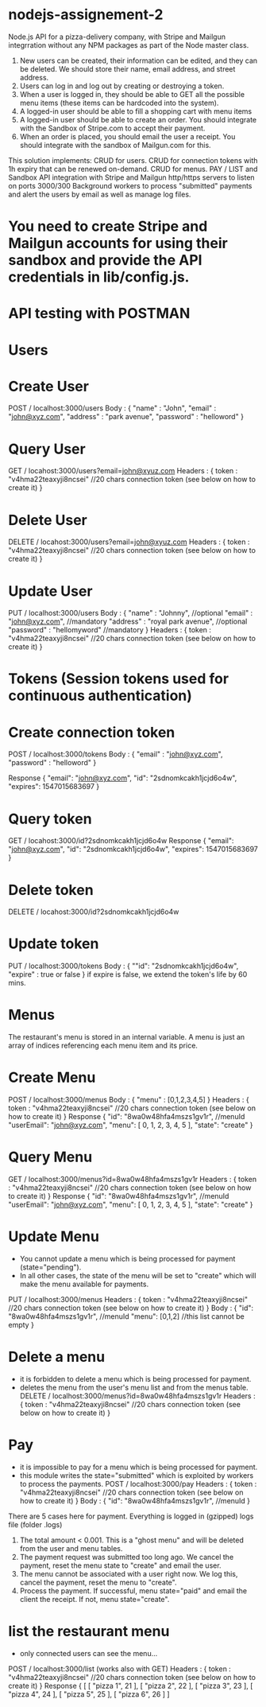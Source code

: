 # nodejs-assignement-2
Node.js API for a pizza-delivery company, with Stripe and Mailgun integrration without any NPM packages as part of the Node master class.

1. New users can be created, their information can be edited, and they can be deleted. We should store their name, email address, and street address.
2. Users can log in and log out by creating or destroying a token.
3. When a user is logged in, they should be able to GET all the possible menu items (these items can be hardcoded into the system). 
4. A logged-in user should be able to fill a shopping cart with menu items
5. A logged-in user should be able to create an order. You should integrate with the Sandbox of Stripe.com to accept their payment. 
6. When an order is placed, you should email the user a receipt. You should integrate with the sandbox of Mailgun.com for this. 

This solution implements:
CRUD for users.
CRUD for connection tokens with 1h expiry that can be renewed on-demand.
CRUD for menus.
PAY / LIST and Sandbox API integration with Stripe and Mailgun
http/https servers to listen on ports 3000/300
Background workers to process "submitted" payments and alert the users by email as well as manage log files.

# You need to create Stripe and Mailgun accounts for using their sandbox and provide the API credentials in lib/config.js.

# API testing with POSTMAN

# Users

# Create User
POST / localhost:3000/users
Body : {
	"name"	: "John",
	"email"  : "john@xyz.com",
	"address" : "park avenue",
	"password"  : "helloword"
}

# Query User
GET / locahost:3000/users?email=john@xyuz.com
Headers : {
  token : "v4hma22teaxyji8ncsei" //20 chars connection token (see below on how to create it)
}

# Delete User
DELETE / locahost:3000/users?email=john@xyuz.com
Headers : {
  token : "v4hma22teaxyji8ncsei" //20 chars connection token (see below on how to create it)
}

# Update User
PUT / localhost:3000/users
Body : {
	"name"	: "Johnny",              //optional
	"email"  : "john@xyz.com",       //mandatory
	"address" : "royal park avenue", //optional 
	"password"  : "hellomyword"      //mandatory
}
Headers : {
  token : "v4hma22teaxyji8ncsei" //20 chars connection token (see below on how to create it)
}

# Tokens (Session tokens used for continuous authentication)

# Create connection token
POST / localhost:3000/tokens
Body : {
	"email"  : "john@xyz.com",
	"password"  : "helloword"
}

Response
{
    "email": "john@xyz.com",
    "id": "2sdnomkcakh1jcjd6o4w",
    "expires": 1547015683697
}

# Query token
GET / locahost:3000/id?2sdnomkcakh1jcjd6o4w
Response
{
    "email": "john@xyz.com",
    "id": "2sdnomkcakh1jcjd6o4w",
    "expires": 1547015683697
}


# Delete token
DELETE / locahost:3000/id?2sdnomkcakh1jcjd6o4w

# Update token
PUT / localhost:3000/tokens
Body : {
	""id": "2sdnomkcakh1jcjd6o4w",
	"expire" : true or false
}
if expire is false, we extend the token's life by 60 mins.

# Menus
The restaurant's menu is stored in an internal variable. A menu is just an array of indices referencing each menu item and its price.

# Create Menu
POST / localhost:3000/menus
Body : {
	"menu"  : [0,1,2,3,4,5] 
}
Headers : {
  token : "v4hma22teaxyji8ncsei" //20 chars connection token (see below on how to create it)
}
Response {
    "id": "8wa0w48hfa4mszs1gv1r", //menuId
    "userEmail": "john@xyz.com",
    "menu": [
        0,
        1,
        2,
        3,
        4,
        5
    ],
    "state": "create"
}

# Query Menu
GET / localhost:3000/menus?id=8wa0w48hfa4mszs1gv1r
Headers : {
  token : "v4hma22teaxyji8ncsei" //20 chars connection token (see below on how to create it)
}
Response {
    "id": "8wa0w48hfa4mszs1gv1r", //menuId
    "userEmail": "john@xyz.com",
    "menu": [
        0,
        1,
        2,
        3,
        4,
        5
    ],
    "state": "create"
}

# Update Menu
- You cannot update a menu which is being processed for payment (state="pending"). 
- In all other cases, the state of the menu will be set to "create" which will make the menu available for payments.

PUT / localhost:3000/menus
Headers : {
  token : "v4hma22teaxyji8ncsei" //20 chars connection token (see below on how to create it)
}
Body : {
  "id": "8wa0w48hfa4mszs1gv1r", //menuId
   "menu": [0,1,2]              //this list cannot be empty
}

# Delete a menu
- it is forbidden to delete a menu which is being processed for payment.
- deletes the menu from the user's menu list and from the menus table.
DELETE / localhost:3000/menus?id=8wa0w48hfa4mszs1gv1r
Headers : {
  token : "v4hma22teaxyji8ncsei" //20 chars connection token (see below on how to create it)
}

# Pay
- it is impossible to pay for a menu which is being processed for payment.
- this module writes the state="submitted" which is exploited by workers to process the payments.
POST / localhost:3000/pay
Headers : {
  token : "v4hma22teaxyji8ncsei" //20 chars connection token (see below on how to create it)
}
Body : {
  "id": "8wa0w48hfa4mszs1gv1r", //menuId
}

There are 5 cases here for payment. Everything is logged in (gzipped) logs file (folder .logs)
1. The total amount < 0.001. This is a "ghost menu" and will be deleted from the user and menu tables. 
2. The payment request was submitted too long ago. We cancel the payment, reset the menu state to "create" and email the user.
3. The menu cannot be associated with a user right now. We log this, cancel the payment, reset the menu to "create".
4. Process the payment. If successful, menu state="paid" and email the client the receipt. If not, menu state="create".

# list the restaurant menu
- only connected users can see the menu...

POST / localhost:3000/list (works also with GET)
Headers : {
  token : "v4hma22teaxyji8ncsei" //20 chars connection token (see below on how to create it)
}
Response {
[
    [
        "pizza 1",
        21
    ],
    [
        "pizza 2",
        22
    ],
    [
        "pizza 3",
        23
    ],
    [
        "pizza 4",
        24
    ],
    [
        "pizza 5",
        25
    ],
    [
        "pizza 6",
        26
    ]
]
